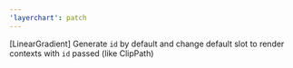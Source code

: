 ```yaml
---
'layerchart': patch
---
```


[LinearGradient] Generate `id` by default and change default slot to render contexts with `id` passed (like ClipPath)
